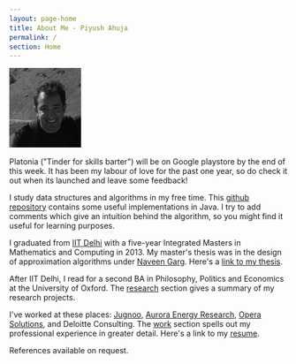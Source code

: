 ```yaml
---
layout: page-home
title: About Me - Piyush Ahuja
permalink: /
section: Home
---
```


<img class='inset right' src='/1.jpg' title='Piyush Ahuja' width='130px' />  

Platonia ("Tinder for skills barter") will be on Google playstore by the end of this week. It has been my labour of love for the past one year, so do check it out when its launched and leave some feedback!


I study data structures and algorithms in my free time. This [github repository](https://github.com/piyushahuja/data-structures-and-algorithms) contains some useful implementations in Java. I try to add comments which give an intuition behind the algorithm, so you might find it useful for learning purposes. 


I graduated from [IIT Delhi](https://en.wikipedia.org/wiki/Indian_Institute_of_Technology_Delhi) with a five-year Integrated Masters in Mathematics and Computing in 2013. My master's thesis was in the design of approximation algorithms under [Naveen Garg](https://en.wikipedia.org/wiki/Naveen_Garg). Here's a [link to my thesis][thesis]. 

After IIT Delhi, I read for a second BA in Philosophy, Politics and Economics at the University of Oxford. The [research](/research) section gives a summary of my research projects.


I've worked at these places: [Jugnoo](https://www.jugnoo.in/), [Aurora Energy Research](https://www.auroraer.com/), [Opera Solutions](https://www.operasolutions.com/), and Deloitte Consulting. The [work](/work) section spells out my professional experience in greater detail.  Here's a link to my [resume][resumeFile].

References available on request.



[resumeFile]: ../files/piyush_resume.pdf 
[thesis]: ../files/research/thesis.pdf
